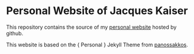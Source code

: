 # Personal Website of Jacques Kaiser

This repository contains the source of my [personal website](https://jackokaiser.github.io) hosted by github.

This website is based on the { Personal } Jekyll Theme from [panossakkos](https://panossakkos.github.io/personal-jekyll-theme/).
